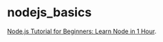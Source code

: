 # nodejs_basics
[Node.js Tutorial for Beginners: Learn Node in 1 Hour](https://youtu.be/TlB_eWDSMt4).
